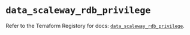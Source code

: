 # `data_scaleway_rdb_privilege`

Refer to the Terraform Registory for docs: [`data_scaleway_rdb_privilege`](https://registry.terraform.io/providers/scaleway/scaleway/2.27.0/docs/data-sources/rdb_privilege).
